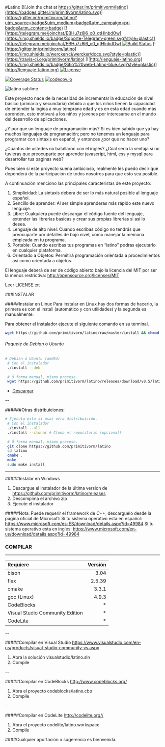 #Latino
[![Join the chat at https://gitter.im/primitivorm/latino](https://badges.gitter.im/primitivorm/latino.svg)](https://gitter.im/primitivorm/latino?utm_source=badge&utm_medium=badge&utm_campaign=pr-badge&utm_content=badge)
[![https://telegram.me/joinchat/EBHu7z6l6_o0_qtHlnbdOw](https://img.shields.io/badge/Soporte-Telegram-green.svg?style=plastic)](https://telegram.me/joinchat/EBHu7z6l6_o0_qtHlnbdOw)
[![Build Status](https://travis-ci.org/primitivorm/latino.svg?branch=master)](https://travis-ci.org/primitivorm/latino)
[![https://gitter.im/primitivorm/latino](https://img.shields.io/wercker/ci/wercker/docs.svg?style=plastic)](https://travis-ci.org/primitivorm/latino)
[![http://lenguaje-latino.org](https://img.shields.io/badge/Sitio%20web-Latino-blue.svg?style=plastic)](http://lenguaje-latino.org)
<a href="http://lenguaje-latino.org"><img src="https://img.shields.io/npm/l/vue.svg" alt="License"></a>

[![Coverage Status](https://coveralls.io/repos/primitivorm/latino/badge.svg?branch=master)](https://coveralls.io/r/primitivorm/latino?branch=master) 
[![codecov.io](http://codecov.io/github/primitivorm/latino/coverage.svg?branch=master)](http://codecov.io/github/primitivorm/latino?branch=master)

![latino sublime](https://raw.githubusercontent.com/primitivorm/latino/master/SublimeTextSyntax/latino_sublime.png "latino sublime")

Este proyecto nace de la necesidad de incrementar la educación de nivel básico (primaria y secundaria)
debido a que los niños tienen la capacidad de entender la lógica a muy temprana edad y es en esta edad
cuando más aprenden, esto motivará a los niños y jovenes por interesarse en el mundo del desarrollo de aplicaciones.

¿Y por que un lenguaje de programación más?
Si es bien sabido que ya hay muchos lenguajes de programación; pero no tenemos un lenguaje para programar
con sintaxis en español, y entonces ¿por qué no hacer uno?

¿Cuantos de ustedes no batallaron con el inglés?
¿Cúal seria la ventaja si no tuvieras que preocuparte por aprender javascript, html, css y mysql para desarrollar tus paginas web?

Pues bien si este proyecto suena ambicioso, realmente les puedo decir que dependerá de la participación de todos nosotros para que esto sea posible.

A continuación menciono las principales caracteristas de este proyecto:

1. Simplicidad: La sintaxis debera de ser lo más natural posible al lenguaje español.
2. Sencillo de aprender: Al ser simple aprenderas más rápido este nuevo lenguaje.
3. Libre: Cualquiera puede descargar el código fuente del lenguaje, extender las librerias basicas y crear sus propias librerias si asi lo desea.
4. Lenguaje de alto nivel: Cuando escribas código no tendrás que preocuparte por detalles de bajo nivel, como manejar la memoria empleada en tu programa.
5. Portable: Cuando escribas tus programas en “latino” podras ejecutarlo en cualquier plataforma.
6. Orientado a Objetos: Permitirá programación orientada a procedimientos así como orientada a objetos.

El lenguaje deberá de ser de código abierto bajo la licencia del MIT por ser la menos restrictiva:
http://opensource.org/licenses/MIT

Leer LICENSE.txt


###INSTALAR

#####Instalar en Linux
Para instalar en Linux hay dos formas de hacerlo, la primera es con el install (automático y con utilidades) y la segunda es manualmente.

Para obtener el instalador ejecute el siguiente comando en su terminal.
```bash
wget https://github.com/primitivorm/latino/raw/master/install && chmod +x install
```


###### Paquete de Debian ó Ubuntu


``` bash
# Debian ó Ubuntu (amd64)
 # Con el instalador
 ./install --deb
 
 # Ó forma manual, mismo proceso.
 wget https://github.com/primitivorm/latino/releases/download/v0.5/latino-0.5.0-Linux.deb && sudo dpkg -i latino-0.5.0-Linux.deb && sudo rm -f latino-0.5.0-Linux.deb
```
 * [Descargar](https://github.com/primitivorm/latino/releases/download/v0.5/latino-0.5.0-Linux.deb)
 
--


######Otras distribuiciones:

``` bash
# Ejecuta esto si usas otra distribuición.
 # Con el instalador
 ./install --all
 ./install --clonar # Clona el repositorio (opcional)
 
 # Ó forma manual, mismo proceso.
 git clone https://github.com/primitivorm/latino
 cd latino
 cmake .
 make
 sudo make install
```

---

#####Instalar en Windows
1. Descargue el instalador de la última version de https://github.com/primitivorm/latino/releases
2. Descompima el archivo zip
3. Ejecute el instalador

#####Nota:
Puede requerir el framework de C++, descarguelo desde la pagina oficial de Microsoft:
Si tu sistema operativo esta en español:
https://www.microsoft.com/es-ES/download/details.aspx?id=49984
Si tu sistema operativo esta en ingles:
https://www.microsoft.com/en-us/download/details.aspx?id=49984



### COMPILAR

---

|Requiere | Versión |
| :---    |    ---: |
| bison   |    3.04 |
| flex    |  2.5.39 |
| cmake   |   3.3.1 |
| gcc (Linux)|4.9.3 |
| CodeBlocks | * |
| Visual Studio Community Edition| * |
| CodeLite | * |


--

#####Compilar en Visual Studio https://www.visualstudio.com/en-us/products/visual-studio-community-vs.aspx
1. Abra la solución visualstudio/latino.sln
2. Compile

--

#####Compilar en CodeBlocks http://www.codeblocks.org/
1. Abra el proyecto codeblocks/latino.cbp
2. Compile

--

#####Compilar en CodeLite http://codelite.org//
1. Abra el proyecto codelite/latino.workspace
2. Compile

####Cualquier aportación o sugerencia es bienvenida.

